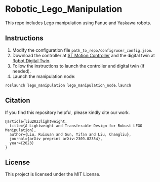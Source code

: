 # Robotic_Lego_Manipulation

This repo includes Lego manipulation using Fanuc and Yaskawa robots.


## Instructions
1. Modify the configuration file `path_to_repo/config/user_config.json`.
2. Download the controller at [ST Motion Controller](https://github.com/intelligent-control-lab/Stream_Motion_Controller) and the digital twin at [Robot Digital Twin](https://github.com/intelligent-control-lab/Robot_Digital_Twin).
3. Follow the instructions to launch the controller and digital twin (if needed).
4. Launch the manipulation node:
```
roslaunch lego_manipulation lego_manipulation_node.launch
```


## Citation
If you find this repository helpful, please kindly cite our work.
```
@article{liu2023lightweight,
  title={A Lightweight and Transferable Design for Robust LEGO Manipulation},
  author={Liu, Ruixuan and Sun, Yifan and Liu, Changliu},
  journal={arXiv preprint arXiv:2309.02354},
  year={2023}
}
```

## License
This project is licensed under the MIT License.
